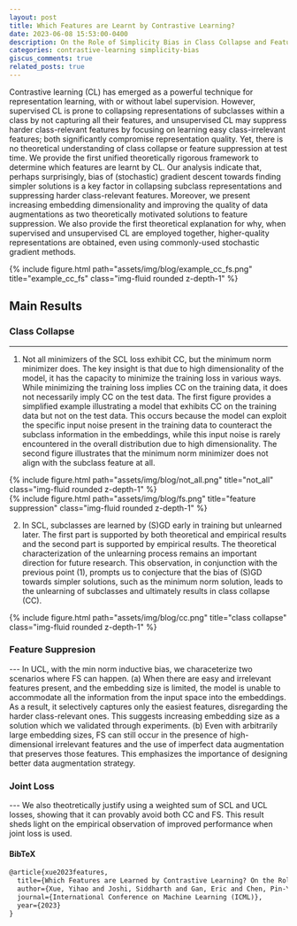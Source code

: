 ```yaml
---
layout: post
title: Which Features are Learnt by Contrastive Learning? 
date: 2023-06-08 15:53:00-0400
description: On the Role of Simplicity Bias in Class Collapse and Feature Suppression
categories: contrastive-learning simplicity-bias
giscus_comments: true
related_posts: true
---
```


Contrastive learning (CL) has emerged as a powerful technique for representation learning, with or without label supervision. However, supervised CL is prone to collapsing representations of subclasses within a class by not capturing all their features, and unsupervised CL may suppress harder class-relevant features by focusing on learning easy class-irrelevant features; both significantly compromise representation quality. Yet, there is no theoretical understanding of class collapse or feature suppression at test time. We provide the first unified theoretically rigorous framework to determine which features are learnt by CL. Our analysis indicate that, perhaps surprisingly, bias of (stochastic) gradient descent towards finding simpler solutions is a key factor in collapsing subclass representations and suppressing harder class-relevant features. Moreover, we present increasing embedding dimensionality and improving the quality of data augmentations as two theoretically motivated solutions to feature suppression. We also provide the first theoretical explanation for why, when supervised and unsupervised CL are employed together, higher-quality representations are obtained, even using commonly-used stochastic gradient methods.

<div class="row">
    <div class="col-sm mt-3 mt-md-0">
        {% include figure.html path="assets/img/blog/example_cc_fs.png" title="example_cc_fs" class="img-fluid rounded z-depth-1" %}
    </div>
</div>

<h2> Main Results </h2>

<h3> Class Collapse </h3>

---

1. Not all minimizers of the SCL loss exhibit CC, but the minimum norm minimizer does. The key insight is that due to high dimensionality of the model, it has the capacity to minimize the training loss in various ways. While minimizing the training loss implies CC on the training data, it does not necessarily imply CC on the test data. The first figure provides a simplified example illustrating a model that exhibits CC on the training data but not on the test data. This occurs because the model can exploit the specific input noise present in the training data to counteract the subclass information in the embeddings, while this input noise is rarely encountered in the overall distribution due to high dimensionality. The second figure illustrates that the minimum norm minimizer does not align with the subclass feature at all.

<div class="row">
    <div class="col-sm mt-3 mt-md-0">
        {% include figure.html path="assets/img/blog/not_all.png" title="not_all" class="img-fluid rounded z-depth-1" %}
    </div>
</div>
<div class="row">
    <div class="col-sm mt-3 mt-md-0">
        {% include figure.html path="assets/img/blog/fs.png" title="feature suppression" class="img-fluid rounded z-depth-1" %}
    </div>
</div>

2. In SCL, subclasses are learned by (S)GD early in training but unlearned later. The first part is supported by both theoretical and empirical results and the second part is supported by empirical results. The theoretical characterization of the unlearning process remains an important direction for future research. This observation, in conjunction with the previous point (1), prompts us to conjecture that the bias of (S)GD towards simpler solutions, such as the minimum norm solution, leads to the unlearning of subclasses and ultimately results in class collapse (CC).

<div class="row">
    <div class="col-sm mt-3 mt-md-0">
        {% include figure.html path="assets/img/blog/cc.png" title="class collapse" class="img-fluid rounded z-depth-1" %}
    </div>
</div>

<h3> Feature Suppresion </h3>
---
In UCL, with the min norm inductive bias, we characeterize two scenarios where FS can happen. (a) When there are easy and irrelevant features present, and the embedding size is limited, the model is unable to accommodate all the information from the input space into the embeddings. As a result, it selectively captures only the easiest features, disregarding the harder class-relevant ones. This suggests increasing embedding size as a solution which we validated through experiments. (b) Even with arbitrarily large embedding sizes, FS can still occur in the presence of high-dimensional irrelevant features and the use of imperfect data augmentation that preserves those features. This emphasizes the importance of designing better data augmentation strategy.

<h3> Joint Loss </h3>
---
We also theotretically justify using a weighted sum of SCL and UCL losses, showing that it can provably avoid both CC and FS. This result sheds light on the empirical observation of improved performance when joint loss is used.


<h4> BibTeX </h4>

```html
@article{xue2023features,
  title={Which Features are Learned by Contrastive Learning? On the Role of Simplicity Bias in Class Collapse and Feature Suppression},
  author={Xue, Yihao and Joshi, Siddharth and Gan, Eric and Chen, Pin-Yu and Mirzasoleiman, Baharan},
  journal={International Conference on Machine Learning (ICML)},
  year={2023}
}
```     

